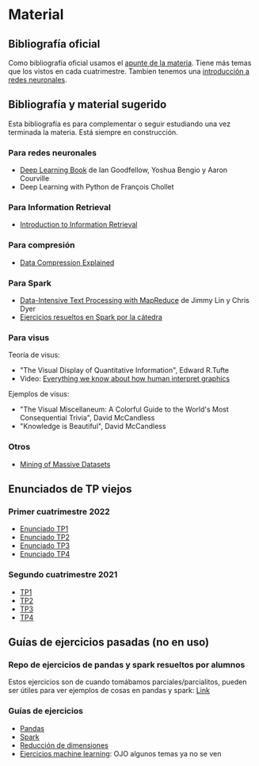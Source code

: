 # Material

## Bibliografía oficial

Como bibliografía oficial usamos el [apunte de la materia](https://raw.githubusercontent.com/lrargerich/Apunte/master/apunte.pdf). Tiene más temas que los vistos en cada cuatrimestre.
Tambien tenemos una [introducción a redes neuronales](pdfs/intro_redes.pdf).

## Bibliografía y material sugerido

Esta bibliografía es para complementar o seguir estudiando una vez terminada la materia. Está siempre en construcción.

### Para redes neuronales

* [Deep Learning Book](https://www.deeplearningbook.org/) de Ian Goodfellow, Yoshua Bengio y Aaron Courville
* Deep Learning with Python de François Chollet

### Para Information Retrieval

* [Introduction to Information Retrieval](https://nlp.stanford.edu/IR-book/)

### Para compresión

* [Data Compression Explained](http://mattmahoney.net/dc/dce.html)

### Para Spark

* [Data-Intensive Text Processing with MapReduce](https://lintool.github.io/MapReduceAlgorithms/) de Jimmy Lin y Chris Dyer
* [Ejercicios resueltos en Spark por la cátedra](https://www.youtube.com/playlist?list=PLeo_qKwGPZYclVwx9CG3rsWLOb61GER5J)

### Para visus

Teoría de visus:

* "The Visual Display of Quantitative Information", Edward R.Tufte
* Video: [Everything we know about how human interpret graphics](https://www.youtube.com/watch?v=s0J6EDvlN30)

Ejemplos de visus:

* "The Visual Miscellaneum: A Colorful Guide to the World's Most Consequential Trivia", David McCandless
* "Knowledge is Beautiful", David McCandless

### Otros

* [Mining of Massive Datasets](http://www.mmds.org/)

## Enunciados de TP viejos

### Primer cuatrimestre 2022

* [Enunciado TP1](consigna_tp1_1c2022.md)
* [Enunciado TP2](consigna_tp2_1c2022.md)
* [Enunciado TP3](consigna_tp3_1c2022.md)
* [Enunciado TP4](consigna_tp4_1c2022.md)

### Segundo cuatrimestre 2021

* [TP1](pdfs/TP1_2C2021.pdf)
* [TP2](pdfs/TP2_2C2021.pdf)
* [TP3](pdfs/TP3_2C2021.pdf)
* [TP4](pdfs/TP4_2C2021.pdf)

## Guías de ejercicios pasadas (no en uso)

### Repo de ejercicios de pandas y spark resueltos por alumnos

Estos ejercicios son de cuando tomábamos parciales/parcialitos, pueden ser útiles para ver ejemplos de cosas en pandas y spark: [Link](https://crossnox.github.io/7506-OD2/)

### Guías de ejercicios

* [Pandas](https://crossnox.github.io/7506-OD2/)
* [Spark](https://docs.google.com/document/d/1gZZcMluJfF0BPQ5Q8xW4v9qP63uiI1Zny3GkEoNWahs/edit?usp=sharing)
* [Reducción de dimensiones](https://docs.google.com/document/d/1EzmOOThMRfGfqIKdOkWNmuqrC5WkkeHEBBE_TOK36i0/edit)
* [Ejercicios machine learning](pdfs/ejercicios_ml.pdf): OJO algunos temas ya no se ven
